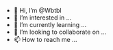 - 👋 Hi, I’m @Wbtbl
- 👀 I’m interested in ...
- 🌱 I’m currently learning ...
- 💞️ I’m looking to collaborate on ...
- 📫 How to reach me ...

<!---
Wbtbl/Wbtbl is a ✨ special ✨ repository because its `README.md` (this file) appears on your GitHub profile.
You can click the Preview link to take a look at your changes.
--->
